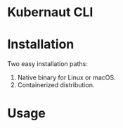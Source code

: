 # Kubernaut CLI

# Installation

Two easy installation paths:

1. Native binary for Linux or macOS.
2. Containerized distribution.

# Usage
